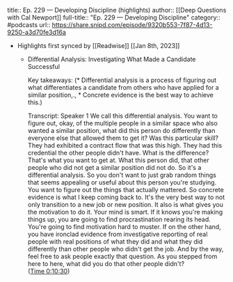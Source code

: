 title:: Ep. 229 —  Developing Discipline (highlights)
author:: [[Deep Questions with Cal Newport]]
full-title:: "Ep. 229 —  Developing Discipline"
category:: #podcasts
url:: https://share.snipd.com/episode/9320b553-7f87-4d13-9250-a3d70fe3d16a

- Highlights first synced by [[Readwise]] [[Jan 8th, 2023]]
	- Differential Analysis: Investigating What Made a Candidate Successful
	  
	  Key takeaways:
	  (* Differential analysis is a process of figuring out what differentiates a candidate from others who have applied for a similar position,., * Concrete evidence is the best way to achieve this.)
	  
	  Transcript:
	  Speaker 1
	  We call this differential analysis. You want to figure out, okay, of the multiple people in a similar space who also wanted a similar position, what did this person do differently than everyone else that allowed them to get it? Was this particular skill? They had exhibited a contract flow that was this high. They had this credential the other people didn't have. What is the difference? That's what you want to get at. What this person did, that other people who did not get a similar position did not do. So it's a differential analysis. So you don't want to just grab random things that seems appealing or useful about this person you're studying. You want to figure out the things that actually mattered. So concrete evidence is what I keep coming back to. It's the very best way to not only transition to a new job or new position. It also is what gives you the motivation to do it. Your mind is smart. If it knows you're making things up, you are going to find procrastination rearing its head. You're going to find motivation hard to muster. If on the other hand, you have ironclad evidence from investigative reporting of real people with real positions of what they did and what they did differently than other people who didn't get the job. And by the way, feel free to ask people exactly that question. As you stepped from here to here, what did you do that other people didn't? ([Time 0:10:30](https://share.snipd.com/snip/14877881-9a1d-43c4-9c8c-df9a412aa05a))